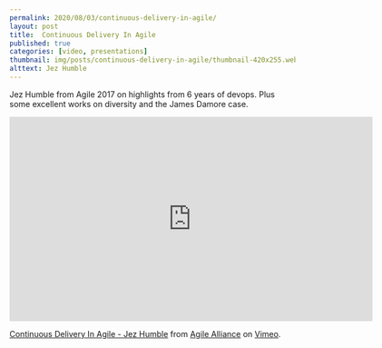 ```yaml
---
permalink: 2020/08/03/continuous-delivery-in-agile/
layout: post
title:  Continuous Delivery In Agile
published: true
categories: [video, presentations]
thumbnail: img/posts/continuous-delivery-in-agile/thumbnail-420x255.webp
alttext: Jez Humble
--- 
```


Jez Humble from Agile 2017 on highlights from 6 years of devops. Plus some excellent works on 
diversity and the James Damore case. 

<iframe src="https://player.vimeo.com/video/229954108" width="640" height="360" frameborder="0" allow="autoplay; fullscreen" allowfullscreen></iframe>
<p><a href="https://vimeo.com/229954108">Continuous Delivery In Agile - Jez Humble</a> from <a href="https://vimeo.com/agilealliance">Agile Alliance</a> on <a href="https://vimeo.com">Vimeo</a>.</p>